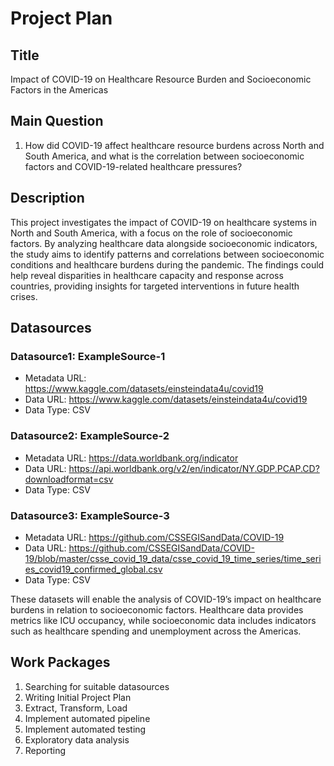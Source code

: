 # Project Plan

## Title
<!-- Give your project a short title. -->
Impact of COVID-19 on Healthcare Resource Burden and Socioeconomic Factors in the Americas
## Main Question

<!-- Think about one main question you want to answer based on the data. -->
1. How did COVID-19 affect healthcare resource burdens across North and South America, and what is the correlation between socioeconomic factors and COVID-19-related healthcare pressures?

## Description

<!-- Describe your data science project in max. 200 words. Consider writing about why and how you attempt it. -->

This project investigates the impact of COVID-19 on healthcare systems in North and South America, with a focus on the role of socioeconomic factors. By analyzing healthcare data alongside socioeconomic indicators, the study aims to identify patterns and correlations between socioeconomic conditions and healthcare burdens during the pandemic. The findings could help reveal disparities in healthcare capacity and response across countries, providing insights for targeted interventions in future health crises.

## Datasources

<!-- Describe each datasources you plan to use in a section. Use the prefic "DatasourceX" where X is the id of the datasource. -->

### Datasource1: ExampleSource-1
* Metadata URL: https://www.kaggle.com/datasets/einsteindata4u/covid19
* Data URL: https://www.kaggle.com/datasets/einsteindata4u/covid19
* Data Type: CSV

### Datasource2: ExampleSource-2
* Metadata URL: https://data.worldbank.org/indicator
* Data URL: https://api.worldbank.org/v2/en/indicator/NY.GDP.PCAP.CD?downloadformat=csv
* Data Type: CSV

### Datasource3: ExampleSource-3 
* Metadata URL: https://github.com/CSSEGISandData/COVID-19
* Data URL: https://github.com/CSSEGISandData/COVID-19/blob/master/csse_covid_19_data/csse_covid_19_time_series/time_series_covid19_confirmed_global.csv
* Data Type: CSV

These datasets will enable the analysis of COVID-19’s impact on healthcare burdens in relation to socioeconomic factors. Healthcare data provides metrics like ICU occupancy, while socioeconomic data includes indicators such as healthcare spending and unemployment across the Americas.

## Work Packages

<!-- List of work packages ordered sequentially, each pointing to an issue with more details. -->

1. Searching for suitable datasources 
2. Writing Initial Project Plan 
3. Extract, Transform, Load 
4. Implement automated pipeline 
5. Implement automated testing 
6. Exploratory data analysis 
7. Reporting

